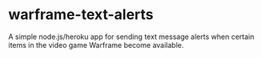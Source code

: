 # warframe-text-alerts

A simple node.js/heroku app for sending text message alerts when certain items in the video game Warframe become available.
